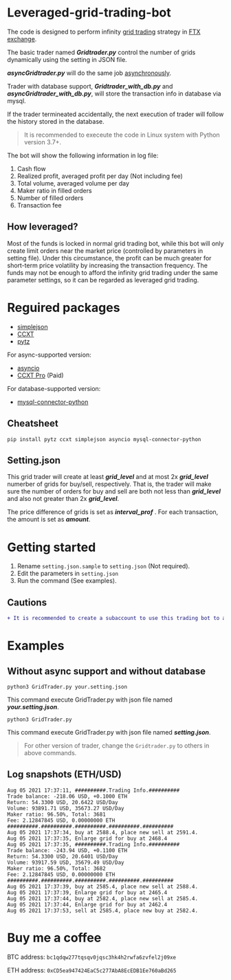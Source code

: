 # Leveraged-grid-trading-bot

The code is designed to perform infinity [grid trading](https://www.gridtradingcourse.com/articles/what-is-grid-trading.php) strategy in [FTX exchange](https://ftx.com/).

The basic trader named ***Gridtrader.py*** control the number of grids dynamically using the setting in JSON file.

***asyncGridtrader.py*** will do the same job [asynchronously](https://docs.python.org/3/library/asyncio.html).

Trader with database support, ***Gridtrader_with_db.py*** and ***asyncGridtrader_with_db.py***, will store the transaction info in database via mysql.

If the trader termineated accidentally, the next execution of trader will follow the history stored in the database. 

> It is recommended to execeute the code in Linux system with Python version 3.7+.

The bot will show the following information in log file:

1. Cash flow
2. Realized profit, averaged profit per day (Not including fee)
3. Total volume, averaged volume per day
4. Maker ratio in filled orders
5. Number of filled orders
6. Transaction fee

## How leveraged?

Most of the funds is locked in normal grid trading bot, while this bot will only create limit orders near the market price (controlled by parameters in setting file). Under this circumstance, the profit can be much greater for short-term price volatility by increasing the transaction frequency. The funds may not be enough to afford the infinity grid trading under the same parameter settings, so it can be regarded as leveraged grid trading.

# Reguired packages

- [simplejson](https://pypi.org/project/simplejson/)
- [CCXT](https://github.com/ccxt/ccxt)
- [pytz](https://pypi.org/project/pytz/)

For async-supported version:

- [asyncio](https://pypi.org/project/asyncio/)
- [CCXT Pro](https://github.com/ccxt/ccxt/wiki/ccxt.pro) (Paid)

For database-supported version:

- [mysql-connector-python](https://pypi.org/project/mysql-connector-python/)

## Cheatsheet

`pip install pytz ccxt simplejson asyncio mysql-connector-python`

## Setting.json

This grid trader will create at least ***grid_level*** and at most 2x ***grid_level*** numerber of grids for buy/sell, respectively. That is, the trader will make sure the number of orders for buy and sell are both not less than ***grid_level*** and also not greater than 2x ***grid_level***.

The price difference of grids is set as ***interval_prof*** . For each transaction, the amount is set as ***amount***.

# Getting started

1. Rename `setting.json.sample` to `setting.json` (Not required).
2. Edit the parameters in `setting.json`
3. Run the command (See examples).

## Cautions

```diff
+ It is recommended to create a subaccount to use this trading bot to avoid your orders being cancelled by the bot at the beginning.
```
# Examples

## Without async support and without database

`python3 GridTrader.py your.setting.json`

This command execute GridTrader.py with json file named ***your.setting.json***.

`python3 GridTrader.py`

This command execute GridTrader.py with json file named ***setting.json***. 

> For other version of trader, change the `Gridtrader.py` to others in above commands.

## Log snapshots (ETH/USD)

```
Aug 05 2021 17:37:11, ##########.Trading Info.##########
Trade balance: -218.06 USD, +0.1000 ETH
Return: 54.3300 USD, 20.6422 USD/Day
Volume: 93891.71 USD, 35673.27 USD/Day
Maker ratio: 96.50%, Total: 3681
Fee: 2.12847845 USD, 0.00000000 ETH
##########.##########.##########.##########.##########
Aug 05 2021 17:37:34, buy at 2588.4, place new sell at 2591.4.
Aug 05 2021 17:37:35, Enlarge grid for buy at 2468.4
Aug 05 2021 17:37:35, ##########.Trading Info.##########
Trade balance: -243.94 USD, +0.1100 ETH
Return: 54.3300 USD, 20.6401 USD/Day
Volume: 93917.59 USD, 35679.49 USD/Day
Maker ratio: 96.50%, Total: 3682
Fee: 2.12847845 USD, 0.00000000 ETH
##########.##########.##########.##########.##########
Aug 05 2021 17:37:39, buy at 2585.4, place new sell at 2588.4.
Aug 05 2021 17:37:39, Enlarge grid for buy at 2465.4
Aug 05 2021 17:37:44, buy at 2582.4, place new sell at 2585.4.
Aug 05 2021 17:37:44, Enlarge grid for buy at 2462.4
Aug 05 2021 17:37:53, sell at 2585.4, place new buy at 2582.4.
```

# Buy me a coffee

BTC address: `bc1qdqw277tqsqv0jqsc3hk4h2rwfa6zvfel2j09xe`

ETH address: `0xCD5ea947424EaC5c277AbA8EcEDB1Ee760aBd265`
